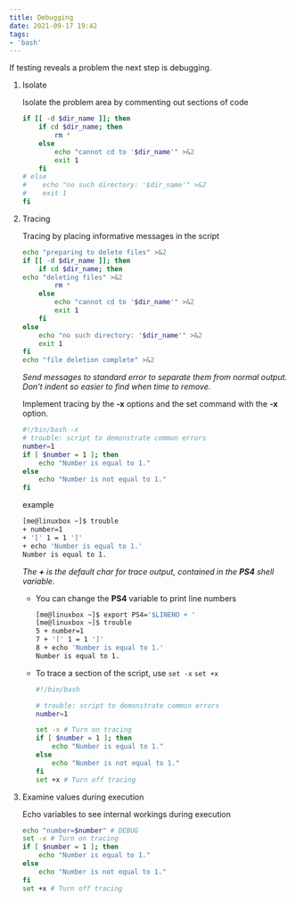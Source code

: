 ```yaml
---
title: Debugging
date: 2021-09-17 19:42
tags:
- 'bash'
---
```


If testing reveals a problem the next step is debugging.

1.  Isolate

    Isolate the problem area by commenting out sections of code

    ``` bash
    if [[ -d $dir_name ]]; then
        if cd $dir_name; then
            rm *
        else
            echo "cannot cd to '$dir_name'" >&2
            exit 1
        fi
    # else
    #    echo "no such directory: '$dir_name'" >&2
    #    exit 1
    fi
    ```

2.  Tracing

    Tracing by placing informative messages in the script

    ``` bash
    echo "preparing to delete files" >&2
    if [[ -d $dir_name ]]; then
        if cd $dir_name; then
    echo "deleting files" >&2
            rm *
        else
            echo "cannot cd to '$dir_name'" >&2
            exit 1
        fi
    else
        echo "no such directory: '$dir_name'" >&2
        exit 1
    fi
    echo "file deletion complete" >&2
    ```

    *Send messages to standard error to separate them from normal
    output.* *Don't indent so easier to find when time to remove.*

    Implement tracing by the **-x** options and the set command with the
    **-x** option.

    ``` bash
    #!/bin/bash -x
    # trouble: script to demonstrate common errors
    number=1
    if [ $number = 1 ]; then
        echo "Number is equal to 1."
    else
        echo "Number is not equal to 1."
    fi
    ```

    <div>

    <span class="label">example</span>

    ``` bash
    [me@linuxbox ~]$ trouble
    + number=1
    + '[' 1 = 1 ']'
    + echo 'Number is equal to 1.'
    Number is equal to 1.
    ```

    </div>

    *The **+** is the default char for trace output,* *contained in the
    **PS4** shell variable.*

      - You can change the **PS4** variable to print line numbers

        ``` bash
        [me@linuxbox ~]$ export PS4='$LINENO + '
        [me@linuxbox ~]$ trouble
        5 + number=1
        7 + '[' 1 = 1 ']'
        8 + echo 'Number is equal to 1.'
        Number is equal to 1.
        ```

    <!-- end list -->

      - To trace a section of the script, use `set -x` `set +x`

        ``` bash
        #!/bin/bash

        # trouble: script to demonstrate common errors
        number=1

        set -x # Turn on tracing
        if [ $number = 1 ]; then
            echo "Number is equal to 1."
        else
            echo "Number is not equal to 1."
        fi
        set +x # Turn off tracing
        ```

3.  Examine values during execution

    Echo variables to see internal workings during execution

    ``` bash
    echo "number=$number" # DEBUG
    set -x # Turn on tracing
    if [ $number = 1 ]; then
        echo "Number is equal to 1."
    else
        echo "Number is not equal to 1."
    fi
    set +x # Turn off tracing
    ```


